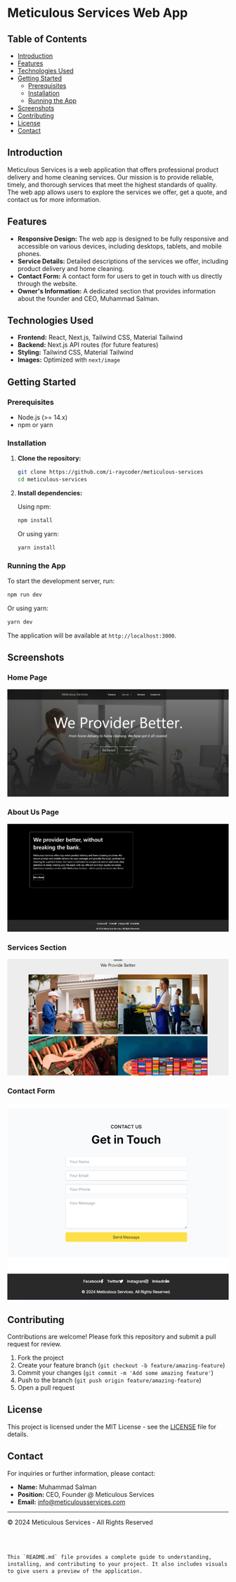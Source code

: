 # Meticulous Services Web App


## Table of Contents

- [Introduction](#introduction)
- [Features](#features)
- [Technologies Used](#technologies-used)
- [Getting Started](#getting-started)
  - [Prerequisites](#prerequisites)
  - [Installation](#installation)
  - [Running the App](#running-the-app)
- [Screenshots](#screenshots)
- [Contributing](#contributing)
- [License](#license)
- [Contact](#contact)

## Introduction

Meticulous Services is a web application that offers professional product delivery and home cleaning services. Our mission is to provide reliable, timely, and thorough services that meet the highest standards of quality. The web app allows users to explore the services we offer, get a quote, and contact us for more information.

## Features

- **Responsive Design:** The web app is designed to be fully responsive and accessible on various devices, including desktops, tablets, and mobile phones.
- **Service Details:** Detailed descriptions of the services we offer, including product delivery and home cleaning.
- **Contact Form:** A contact form for users to get in touch with us directly through the website.
- **Owner's Information:** A dedicated section that provides information about the founder and CEO, Muhammad Salman.

## Technologies Used

- **Frontend:** React, Next.js, Tailwind CSS, Material Tailwind
- **Backend:** Next.js API routes (for future features)
- **Styling:** Tailwind CSS, Material Tailwind
- **Images:** Optimized with `next/image`

## Getting Started

### Prerequisites

- Node.js (>= 14.x)
- npm or yarn

### Installation

1. **Clone the repository:**

   ```bash
   git clone https://github.com/i-raycoder/meticulous-services
   cd meticulous-services
   ```

2. **Install dependencies:**

   Using npm:
   ```bash
   npm install
   ```

   Or using yarn:
   ```bash
   yarn install
   ```

### Running the App

To start the development server, run:

```bash
npm run dev
```

Or using yarn:

```bash
yarn dev
```

The application will be available at `http://localhost:3000`.

## Screenshots

### Home Page
![Home Page](public/screenshots/homepage.png)

### About Us Page
![More](public/screenshots/more.png)

### Services Section
![Services](public/screenshots/services.png)

### Contact Form
![Contact Form](public/screenshots/contact.png)

## Contributing

Contributions are welcome! Please fork this repository and submit a pull request for review.

1. Fork the project
2. Create your feature branch (`git checkout -b feature/amazing-feature`)
3. Commit your changes (`git commit -m 'Add some amazing feature'`)
4. Push to the branch (`git push origin feature/amazing-feature`)
5. Open a pull request

## License

This project is licensed under the MIT License - see the [LICENSE](LICENSE) file for details.

## Contact

For inquiries or further information, please contact:

- **Name:** Muhammad Salman
- **Position:** CEO, Founder @ Meticulous Services
- **Email:** [info@meticulousservices.com](mailto:info@meticulousservices.com)

---

© 2024 Meticulous Services - All Rights Reserved
```



This `README.md` file provides a complete guide to understanding, installing, and contributing to your project. It also includes visuals to give users a preview of the application.